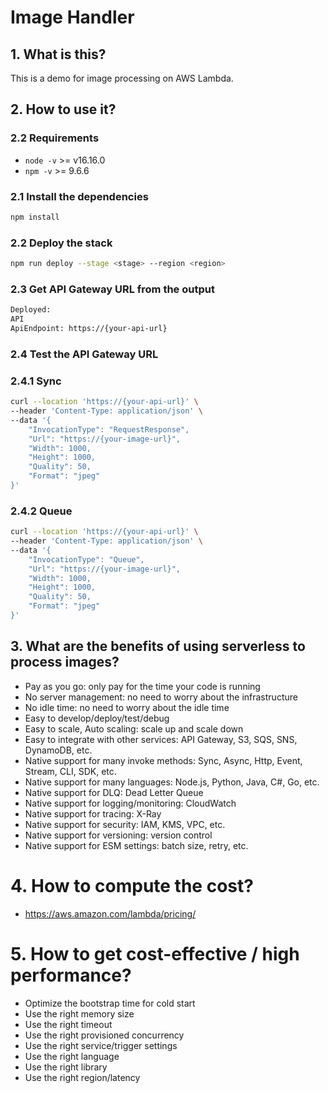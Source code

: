 # Image Handler

## 1. What is this?

This is a demo for image processing on AWS Lambda.

## 2. How to use it?

### 2.2 Requirements
- `node -v` >= v16.16.0
- `npm -v` >= 9.6.6

### 2.1 Install the dependencies

```bash
npm install
```

### 2.2 Deploy the stack

```bash
npm run deploy --stage <stage> --region <region>
```

### 2.3 Get API Gateway URL from the output

```bash
Deployed:
API
ApiEndpoint: https://{your-api-url}
```

### 2.4 Test the API Gateway URL

### 2.4.1 Sync

```bash
curl --location 'https://{your-api-url}' \
--header 'Content-Type: application/json' \
--data '{
    "InvocationType": "RequestResponse",
    "Url": "https://{your-image-url}",
    "Width": 1000,
    "Height": 1000,
    "Quality": 50,
    "Format": "jpeg"
}'
```

### 2.4.2 Queue

```bash
curl --location 'https://{your-api-url}' \
--header 'Content-Type: application/json' \
--data '{
    "InvocationType": "Queue",
    "Url": "https://{your-image-url}",
    "Width": 1000,
    "Height": 1000,
    "Quality": 50,
    "Format": "jpeg"
}'
```

## 3. What are the benefits of using serverless to process images?

- Pay as you go: only pay for the time your code is running
- No server management: no need to worry about the infrastructure
- No idle time: no need to worry about the idle time
- Easy to develop/deploy/test/debug
- Easy to scale, Auto scaling: scale up and scale down
- Easy to integrate with other services: API Gateway, S3, SQS, SNS, DynamoDB, etc.
- Native support for many invoke methods: Sync, Async, Http, Event, Stream, CLI, SDK, etc.
- Native support for many languages: Node.js, Python, Java, C#, Go, etc.
- Native support for DLQ: Dead Letter Queue
- Native support for logging/monitoring: CloudWatch
- Native support for tracing: X-Ray
- Native support for security: IAM, KMS, VPC, etc.
- Native support for versioning: version control
- Native support for ESM settings: batch size, retry, etc.

# 4. How to compute the cost?

- https://aws.amazon.com/lambda/pricing/

# 5. How to get cost-effective / high performance?

- Optimize the bootstrap time for cold start
- Use the right memory size
- Use the right timeout
- Use the right provisioned concurrency
- Use the right service/trigger settings
- Use the right language
- Use the right library
- Use the right region/latency
